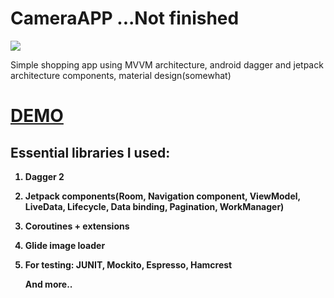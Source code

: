 # CameraAPP ...Not finished
<img class='header-img' src='https://i.ibb.co/Q83YfkZ/camera-APP.png' />



<p>Simple shopping app using MVVM architecture, android dagger and jetpack architecture components, material design(somewhat)</p>
<h1><a href='https://streamable.com/9xdr0' target='_blank'>DEMO</a></h1>


<h2><strong>Essential libraries I used:</h2>
<ol>
<li>
<p><strong>Dagger 2</strong></p>
</li>

<li>
<p><strong>Jetpack components(Room, Navigation component, ViewModel, LiveData, Lifecycle, Data binding, Pagination, WorkManager)</strong></p>
</li>

<li>
<p><strong>Coroutines + extensions</strong></p>
</li>


<li>
<p><strong>Glide image loader</strong></p>
</li>

<li>
<p><strong>For testing: JUNIT, Mockito, Espresso, Hamcrest</strong></p>
</li>

<p><strong>And more..</strong></p>

</ol>
<br>


